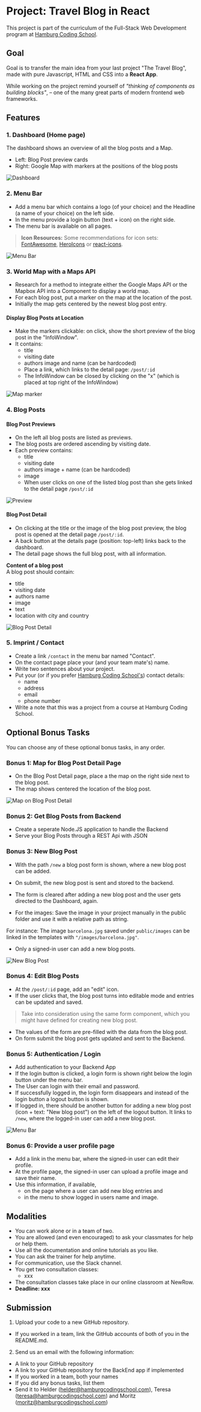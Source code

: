 # Project: Travel Blog in React

This project is part of the curriculum of the Full-Stack Web Development program at [Hamburg Coding School](https://hamburgcodingschool.com/).

## Goal

Goal is to transfer the main idea from your last project "The Travel Blog", made with pure Javascript, HTML and CSS into a **React App**.

While working on the project remind yourself of *"thinking of components as building blocks"*, – one of the many great parts of modern frontend web frameworks.

## Features

### 1. Dashboard (Home page)

The dashboard shows an overview of all the blog posts and a Map.
- Left: Blog Post preview cards
- Right: Google Map with markers at the positions of the blog posts

![Dashboard](/img/dashboard.jpg)

### 2. Menu Bar
- Add a menu bar which contains a logo (of your choice) and the Headline (a name of your choice) on the left side.
- In the menu provide a login button (text + icon) on the right side.
- The menu bar is available on all pages.

> **Icon Resources:** Some recommendations for icon sets: [FontAwesome](https://fontawesome.com/), [HeroIcons](https://heroicons.com/) or [react-icons](https://react-icons.github.io/react-icons/).

![Menu Bar](/img/menu-bar.jpg)

### 3. World Map with a Maps API

- Research for a method to integrate either the Google Maps API or the Mapbox API into a Component to display a world map.
- For each blog post, put a marker on the map at the location of the post.
- Initially the map gets centered by the newest blog post entry.

#### Display Blog Posts at Location

- Make the markers clickable: on click, show the short preview of the blog post in the "InfoWindow".
- It contains:
  - title
  - visiting date
  - authors image and name (can be hardcoded)
  - Place a link, which links to the detail page: `/post/:id`
  - The InfoWindow can be closed by clicking on the "x" (which is placed at top right of the InfoWindow)

![Map marker](/img/map-marker.jpg)


### 4. Blog Posts

#### Blog Post Previews

- On the left all blog posts are listed as previews.
- The blog posts are ordered ascending by visiting date.
- Each preview contains:
  - title
  - visiting date
  - authors image + name (can be hardcoded)
  - image
  - When user clicks on one of the listed blog post than she gets linked to the detail page `/post/:id`

![Preview](/img/blog-post-preview.jpg)

#### Blog Post Detail
- On clicking at the title or the image of the blog post preview, the blog post is opened at the detail page `/post/:id`.
- A back button at the details page (position: top-left) links back to the dashboard.
- The detail page shows the full blog post, with all information.

**Content of a blog post**  
A blog post should contain:
  - title
  - visiting date
  - authors name
  - image
  - text
  - location with city and country

![Blog Post Detail](/img/blog-post.jpg)

### 5. Imprint / Contact

- Create a link `/contact` in the menu bar named "Contact".
- On the contact page place your (and your team mate's) name.
- Write two sentences about your project.
- Put your (or if you prefer [Hamburg Coding School's](https://hamburgcodingschool.com/contact/)) contact details:
  - name
  - address
  - email
  - phone number
- Write a note that this was a project from a course at Hamburg Coding School.


## Optional Bonus Tasks

You can choose any of these optional bonus tasks, in any order.

### Bonus 1: Map for Blog Post Detail Page

- On the Blog Post Detail page, place a the map on the right side next to the blog post.
- The map shows centered the location of the blog post.

![Map on Blog Post Detail](/img/bonus-map.jpg)

### Bonus 2: Get Blog Posts from Backend

- Create a seperate Node.JS application to handle the Backend
- Serve your Blog Posts through a REST Api with JSON

### Bonus 3: New Blog Post

- With the path `/new` a blog post form is shown, where a new blog post can be added.

- On submit, the new blog post is sent and stored to the backend.

- The form is cleared after adding a new blog post and the user gets directed to the Dashboard, again.  

- For the images: Save the image in your project manually in the public folder and use it with a relative path as string.  

For instance: The image `barcelona.jpg` saved under `public/images` can be linked in the templates with `"/images/barcelona.jpg"`.
  
- Only a signed-in user can add a new blog posts.

![New Blog Post](/img/new-blog-post.jpg)

### Bonus 4: Edit Blog Posts

- At the `/post/:id` page, add an "edit" icon.
- If the user clicks that, the blog post turns into editable mode and entries can be updated and saved.  
>  Take into consideration using the same form component, which you might have defined for creating new blog post.
- The values of the form are pre-filled with the data from the blog post.
- On form submit the blog post gets updated and sent to the Backend.


### Bonus 5: Authentication / Login
- Add authentication to your Backend App
- If the login button is clicked, a login form is shown right below the login button under the menu bar.
- The User can login with their email and password.
- If successfully logged in, the login form disappears and instead of the login button a logout button is shown.
- If logged in, there should be another button for adding a new blog post (icon + text: "New blog post") on the left of the logout button. It links to `/new`, where the logged-in user can add a new blog post.

![Menu Bar](/img/login-logout.jpg)


### Bonus 6: Provide a user profile page

- Add a link in the menu bar, where the signed-in user can edit their profile.
- At the profile page, the signed-in user can upload a profile image and save their name.
- Use this information, if available,
  - on the page where a user can add new blog entries and
  - in the menu to show logged in users name and image.

## Modalities

- You can work alone or in a team of two.
- You are allowed (and even encouraged) to ask your classmates for help or help them.
- Use all the documentation and online tutorials as you like.
- You can ask the trainer for help anytime.
- For communication, use the Slack channel.
- You get two consultation classes:
  - xxx
- The consultation classes take place in our online classroom at NewRow.
- **Deadline: xxx**


## Submission

1. Upload your code to a new GitHub repository.

  - If you worked in a team, link the GitHub accounts of both of you in the README.md.

2. Send us an email with the following information:
  - A link to your GitHub repository
  - A link to your GitHub repository for the BackEnd app if implemented  
  - If you worked in a team, both your names
  - If you did any bonus tasks, list them
  - Send it to Helder (helder@hamburgcodingschool.com), Teresa (teresa@hamburgcodingschool.com) and Moritz (moritz@hamburgcodingschool.com)